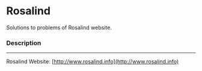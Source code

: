 # Rosalind #
Solutions to problems of Rosalind website. 

### Description
---
Rosalind Website: [http://www.rosalind.info](http://www.rosalind.info)
